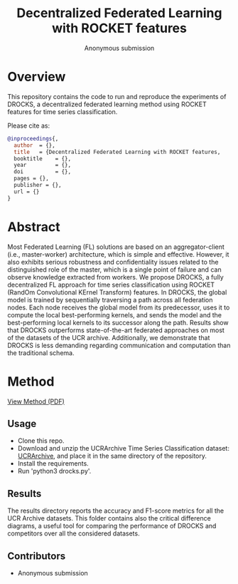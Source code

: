 <div align="center">

# Decentralized Federated Learning with ROCKET features
Anonymous submission
</div>

# Overview

This repository contains the code to run and reproduce the experiments of DROCKS, a decentralized federated learning method using ROCKET features for time series classification. 

Please cite as:

```bibtex
@inproceedings{,
  author  = {},
  title   = {Decentralized Federated Learning with ROCKET features,
  booktitle    = {},
  year         = {},
  doi          = {},
  pages = {},
  publisher = {},
  url = {}
}
```

# Abstract
Most Federated Learning (FL) solutions are based on an aggregator-client (i.e., master-worker) architecture, which is simple and effective. However, it also exhibits serious robustness and confidentiality issues related to the distinguished role of the master, which is a single point of failure and can observe knowledge extracted from workers. We propose DROCKS, a fully decentralized FL approach for time series classification using ROCKET (RandOm Convolutional KErnel Transform) features. In DROCKS, the global model is trained by sequentially traversing a path across all federation nodes. Each node receives the global model from its predecessor, uses it to compute the local best-performing kernels, and sends the model and the best-performing local kernels to its successor along the path. Results show that DROCKS outperforms state-of-the-art federated approaches on most of the datasets of the UCR archive. Additionally, we demonstrate that DROCKS is less demanding regarding communication and computation than the traditional schema. 

# Method
[View Method (PDF)](results/method.pdf)

## Usage
- Clone this repo.
- Download and unzip the UCRArchive Time Series Classification dataset: [UCRArchive](https://www.cs.ucr.edu/%7Eeamonn/time_series_data_2018/), and place it in the same directory of the repository.
- Install the requirements. 
- Run 'python3 drocks.py'.

## Results
The results directory reports the accuracy and F1-score metrics for all the UCR Archive datasets. This folder contains also the critical difference diagrams, a useful tool for comparing the performance of DROCKS and competitors over all the considered datasets.


## Contributors
* Anonymous submission
